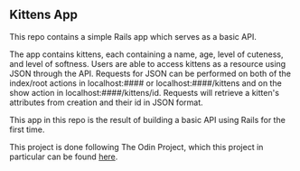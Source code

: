 ## Kittens App

This repo contains a simple Rails app which serves as a basic API.

The app contains kittens, each containing a name, age, level of cuteness, and level of softness.
Users are able to access kittens as a resource using JSON through the API. Requests for JSON
can be performed on both of the index/root actions in localhost:#### or localhost:####/kittens
and on the show action in localhost:####/kittens/id. Requests will retrieve a kitten's attributes
from creation and their id in JSON format.

This app in this repo is the result of building a basic API using Rails for the first time.

This project is done following The Odin Project, which this project in particular can
be found [here](https://www.theodinproject.com/courses/ruby-on-rails/lessons/apis).